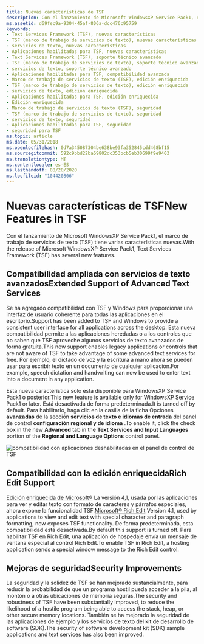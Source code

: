 ```yaml
---
title: Nuevas características de TSF
description: Con el lanzamiento de Microsoft WindowsXP Service Pack1, el marco de trabajo de servicios de texto (TSF) tiene varias características nuevas.
ms.assetid: d69fec9a-9304-45af-806a-dcc476c95759
keywords:
- Text Services Framework (TSF), nuevas características
- TSF (marco de trabajo de servicios de texto), nuevas características
- servicios de texto, nuevas características
- Aplicaciones habilitadas para TSF, nuevas características
- Text Services Framework (TSF), soporte técnico avanzado
- TSF (marco de trabajo de servicios de texto), soporte técnico avanzado
- servicios de texto, soporte técnico avanzado
- Aplicaciones habilitadas para TSF, compatibilidad avanzada
- Marco de trabajo de servicios de texto (TSF), edición enriquecida
- TSF (marco de trabajo de servicios de texto), edición enriquecida
- servicios de texto, edición enriquecida
- Aplicaciones habilitadas para TSF, edición enriquecida
- Edición enriquecida
- Marco de trabajo de servicios de texto (TSF), seguridad
- TSF (marco de trabajo de servicios de texto), seguridad
- servicios de texto, seguridad
- Aplicaciones habilitadas para TSF, seguridad
- seguridad para TSF
ms.topic: article
ms.date: 05/31/2018
ms.openlocfilehash: 0d7a345087304be638be93fa352845cdd468bf15
ms.sourcegitcommit: 592c9bbd22ba69802dc353bcb5eb30699f9e9403
ms.translationtype: MT
ms.contentlocale: es-ES
ms.lasthandoff: 08/20/2020
ms.locfileid: "104420806"
---
```

# <a name="new-features-in-tsf"></a><span data-ttu-id="88e7e-121">Nuevas características de TSF</span><span class="sxs-lookup"><span data-stu-id="88e7e-121">New Features in TSF</span></span>

<span data-ttu-id="88e7e-122">Con el lanzamiento de Microsoft WindowsXP Service Pack1, el marco de trabajo de servicios de texto (TSF) tiene varias características nuevas.</span><span class="sxs-lookup"><span data-stu-id="88e7e-122">With the release of Microsoft WindowsXP Service Pack1, Text Services Framework (TSF) has several new features.</span></span>

## <a name="extended-support-of-advanced-text-services"></a><span data-ttu-id="88e7e-123">Compatibilidad ampliada con servicios de texto avanzados</span><span class="sxs-lookup"><span data-stu-id="88e7e-123">Extended Support of Advanced Text Services</span></span>

<span data-ttu-id="88e7e-124">Se ha agregado compatibilidad con TSF y Windows para proporcionar una interfaz de usuario coherente para todas las aplicaciones en el escritorio.</span><span class="sxs-lookup"><span data-stu-id="88e7e-124">Support has been added to TSF and Windows to provide a consistent user interface for all applications across the desktop.</span></span> <span data-ttu-id="88e7e-125">Esta nueva compatibilidad permite a las aplicaciones heredadas o a los controles que no saben que TSF aproveche algunos servicios de texto avanzados de forma gratuita.</span><span class="sxs-lookup"><span data-stu-id="88e7e-125">This new support enables legacy applications or controls that are not aware of TSF to take advantage of some advanced text services for free.</span></span> <span data-ttu-id="88e7e-126">Por ejemplo, el dictado de voz y la escritura a mano ahora se pueden usar para escribir texto en un documento de cualquier aplicación.</span><span class="sxs-lookup"><span data-stu-id="88e7e-126">For example, speech dictation and handwriting can now be used to enter text into a document in any application.</span></span>

<span data-ttu-id="88e7e-127">Esta nueva característica solo está disponible para WindowsXP Service Pack1 o posterior.</span><span class="sxs-lookup"><span data-stu-id="88e7e-127">This new feature is available only for WindowsXP Service Pack1 or later.</span></span> <span data-ttu-id="88e7e-128">Está desactivada de forma predeterminada.</span><span class="sxs-lookup"><span data-stu-id="88e7e-128">It is turned off by default.</span></span> <span data-ttu-id="88e7e-129">Para habilitarlo, haga clic en la casilla de la ficha Opciones **avanzadas** de la sección **servicios de texto e idiomas de entrada** del panel de control **configuración regional y de idioma** .</span><span class="sxs-lookup"><span data-stu-id="88e7e-129">To enable it, click the check box in the new **Advanced** tab in the **Text Services and Input Languages** portion of the **Regional and Language Options** control panel.</span></span>

![compatibilidad con aplicaciones deshabilitadas en el panel de control de TSF](images/advanced-text-services.gif)

## <a name="rich-edit-support"></a><span data-ttu-id="88e7e-131">Compatibilidad con la edición enriquecida</span><span class="sxs-lookup"><span data-stu-id="88e7e-131">Rich Edit Support</span></span>

<span data-ttu-id="88e7e-132">[Edición enriquecida de Microsoft®](../controls/rich-edit-controls.md) La versión 4,1, usada por las aplicaciones para ver y editar texto con formato de caracteres y párrafos especiales, ahora expone la funcionalidad TSF.</span><span class="sxs-lookup"><span data-stu-id="88e7e-132">[Microsoft® Rich Edit](../controls/rich-edit-controls.md) Version 4.1, used by applications to view and edit text with special character and paragraph formatting, now exposes TSF functionality.</span></span> <span data-ttu-id="88e7e-133">De forma predeterminada, esta compatibilidad está desactivada.</span><span class="sxs-lookup"><span data-stu-id="88e7e-133">By default this support is turned off.</span></span> <span data-ttu-id="88e7e-134">Para habilitar TSF en Rich Edit, una aplicación de hospedaje envía un mensaje de ventana especial al control Rich Edit.</span><span class="sxs-lookup"><span data-stu-id="88e7e-134">To enable TSF in Rich Edit, a hosting application sends a special window message to the Rich Edit control.</span></span>

## <a name="security-improvements"></a><span data-ttu-id="88e7e-135">Mejoras de seguridad</span><span class="sxs-lookup"><span data-stu-id="88e7e-135">Security Improvements</span></span>

<span data-ttu-id="88e7e-136">La seguridad y la solidez de TSF se han mejorado sustancialmente, para reducir la probabilidad de que un programa hostil pueda acceder a la pila, al montón o a otras ubicaciones de memoria seguras.</span><span class="sxs-lookup"><span data-stu-id="88e7e-136">The security and robustness of TSF have been substantially improved, to reduce the likelihood of a hostile program being able to access the stack, heap, or other secure memory locations.</span></span> <span data-ttu-id="88e7e-137">También se ha mejorado la seguridad de las aplicaciones de ejemplo y los servicios de texto del kit de desarrollo de software (SDK).</span><span class="sxs-lookup"><span data-stu-id="88e7e-137">The security of software development kit (SDK) sample applications and text services has also been improved.</span></span>

 

 